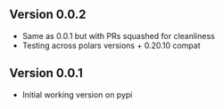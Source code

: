 
## Version 0.0.2
- Same as 0.0.1 but with PRs squashed for cleanliness
- Testing across polars versions + 0.20.10 compat

## Version 0.0.1
- Initial working version on pypi